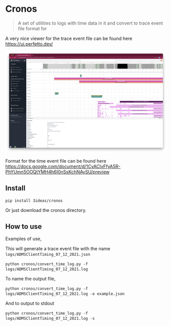 
# Cronos
> A set of utilities to logs with time data in it and convert to trace event file format for 



A very nice viewer for the trace event file can be found here https://ui.perfetto.dev/

![Example screenshot](assets/Screenshot1.png)


Format for the time event file can be found here https://docs.google.com/document/d/1CvAClvFfyA5R-PhYUmn5OOQtYMH4h6I0nSsKchNAySU/preview


## Install

`pip install 3ideas/cronos`

Or just download the cronos directory. 

## How to use

Examples of use,

This will generate a trace event file with the name `logs/ADMSClientTiming_07_12_2021.json`
```
python cronos/convert_time_log.py -f logs/ADMSClientTiming_07_12_2021.log
```

To name the output file,
```
python cronos/convert_time_log.py -f logs/ADMSClientTiming_07_12_2021.log -o example.json
```

And to output to stdout
```
python cronos/convert_time_log.py -f logs/ADMSClientTiming_07_12_2021.log -s 
```

